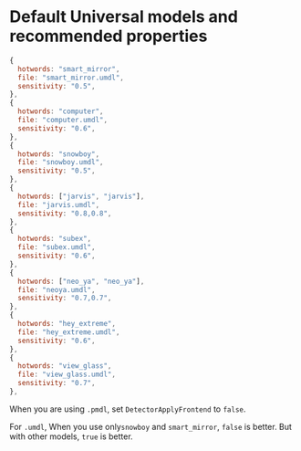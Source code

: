 # Default Universal models and recommended properties
```js
{
  hotwords: "smart_mirror",
  file: "smart_mirror.umdl",
  sensitivity: "0.5",
},
{
  hotwords: "computer",
  file: "computer.umdl",
  sensitivity: "0.6",
},
{
  hotwords: "snowboy",
  file: "snowboy.umdl",
  sensitivity: "0.5",
},
{
  hotwords: ["jarvis", "jarvis"],
  file: "jarvis.umdl",
  sensitivity: "0.8,0.8",
},
{
  hotwords: "subex",
  file: "subex.umdl",
  sensitivity: "0.6",
},
{
  hotwords: ["neo_ya", "neo_ya"],
  file: "neoya.umdl",
  sensitivity: "0.7,0.7",
},
{
  hotwords: "hey_extreme",
  file: "hey_extreme.umdl",
  sensitivity: "0.6",
},
{
  hotwords: "view_glass",
  file: "view_glass.umdl",
  sensitivity: "0.7",
},
```
When you are using `.pmdl`, set `DetectorApplyFrontend` to `false`.

For `.umdl`, When you use only`snowboy` and `smart_mirror`, `false` is better. But with other models, `true` is better.
